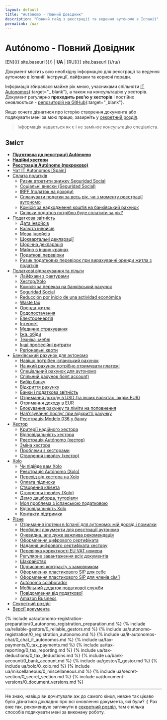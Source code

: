 ```yaml
---
layout: default
title: "Autónomo - Повний Довідник"
description: "Повний гайд з реєстрації та ведення аутономо в Іспанії"
permalink: /ua/
---
```


<style>
{% include common/common.css %}

.container-lg.px-3.my-5.markdown-body h1:first-of-type {
    display: none;
}
</style>

# Autónomo - Повний Довідник

[EN]({{ site.baseurl }}/) | **UA** | [RU]({{ site.baseurl }}/ru/)

Документ містить всю необхідну інформацію для реєстрації та ведення аутономо в Іспанії: інструкції, лайфхаки та корисні
поради.

Інформація збиралася майже рік мною, учасниками спільноти [IT Autonomos](https://bit.ly/it-autonomos-es){:target="_
blank"}, а також на консультаціях у хесторів. Документ регулярно **проходить рев'ю у хесторів** і постійно
оновлюється - [репозиторій на GitHub](https://bit.ly/it-autonomos-github){:target="_blank"}.

Якщо хочете дізнатися про історію створення документа або подякувати мені за мою працю, зазирніть
у [секретний розділ](#секретний-розділ).

> Інформація надається як є і не замінює консультацію спеціаліста.

## Зміст

- **[Підготовка до реєстрації Autónomo](#підготовка-до-реєстрації-autónomo)**
- **[Надійні хестори](#надійні-хестори)**
- **[Реєстрація Autónomo (покроково)](#реєстрація-autónomo-покроково)**
- [Чат IT Autonomos [Spain]](#чат-it-autonomos-spain)
- [Сплата податків](#сплата-податків)
    - [Ризик втратити знижку Seguridad Social](#ризик-втратити-знижку-seguridad-social)
    - [Соціальні внески (Seguridad Social)](#соціальні-внески-seguridad-social)
    - [IRPF (податок на доходи)](#irpf-податок-на-доходи)
    - [Сплачувати податки за весь рік, чи з моменту реєстрації аутономо](#сплачувати-податки-за-весь-рік-чи-з-моменту-реєстрації-аутономо)
    - [Комісія за надходження коштів на банківський рахунок](#комісія-за-надходження-коштів-на-банківський-рахунок)
    - [Скільки податків потрібно буде сплатити за рік?](#скільки-податків-потрібно-буде-сплатити-за-рік)
- [Податкова звітність](#податкова-звітність)
    - [Дата інвойсів](#дата-інвойсів)
    - [Валюта інвойсів](#валюта-інвойсів)
    - [Мова інвойсів](#мова-інвойсів)
    - [Щоквартальні декларації](#щоквартальні-декларації)
    - [Щорічна декларація](#щорічна-декларація)
    - [Майно в інших країнах](#майно-в-інших-країнах)
    - [Податкові перевірки](#податкові-перевірки)
    - [Ризик податкових перевірок при вирахуванні оренди житла з податків](#ризик-податкових-перевірок-при-вирахуванні-оренди-житла-з-податків)
- [Податкові відрахування та пільги](#податкові-відрахування-та-пільги)
    - [Лайфхаки з фактурами](#лайфхаки-з-фактурами)
    - [Хестор/Xolo](#хесторxolo)
    - [Комісія за переказ на банківський рахунок](#комісія-за-переказ-на-банківський-рахунок)
    - [Seguridad Social](#seguridad-social)
    - [Reducción por inicio de una actividad económica](#reducción-por-inicio-de-una-actividad-económica)
    - [Waste tax](#waste-tax)
    - [Оренда житла](#оренда-житла)
    - [Водопостачання](#водопостачання)
    - [Електроенергія](#електроенергія)
    - [Інтернет](#інтернет)
    - [Медичне страхування](#медичне-страхування)
    - [Їжа, обіди](#їжа-обіди)
    - [Техніка, меблі](#техніка-меблі)
    - [Інші професійні витрати](#інші-професійні-витрати)
    - [Регіональні квоти](#регіональні-квоти)
- [Банківський рахунок для аутономо](#банківський-рахунок-для-аутономо)
    - [Навіщо потрібен іспанський рахунок](#навіщо-потрібен-іспанський-рахунок)
    - [На який рахунок потрібно отримувати платежі](#на-який-рахунок-потрібно-отримувати-платежі)
    - [Спеціальний рахунок для аутономо](#спеціальний-рахунок-для-аутономо)
    - [Спільний рахунок (joint account)](#спільний-рахунок-joint-account)
    - [Вибір банку](#вибір-банку)
    - [Відкриття рахунку](#відкриття-рахунку)
    - [Банки і податкова звітність](#банки-і-податкова-звітність)
    - [Отримання доходу в USD (та інших валютах, окрім EUR)](#отримання-доходу-в-usd-та-інших-валютах-окрім-eur)
    - [Отримання доходу в EUR](#отримання-доходу-в-eur)
    - [Блокування рахунку та ліміти на поповнення](#блокування-рахунку-та-ліміти-на-поповнення)
    - [Нав’язування послуг при відкритті рахунку](#навязування-послуг-при-відкритті-рахунку)
    - [Реєстрація Modelo 036 у банку](#реєстрація-modelo-036-у-банку)
- [Хестор](#хестор-1)
    - [Критерії надійного хестора](#критерії-надійного-хестора)
    - [Відповідальність хестора](#відповідальність-хестора)
    - [Реєстрація Autónomo (хестор)](#реєстрація-autónomo-хестор)
    - [Зміна хестора](#зміна-хестора)
    - [Проблеми з хесторами](#проблеми-з-хесторами)
    - [Створення інвойсу (хестор)](#створення-інвойсу-хестор)
- [Xolo](#xolo-1)
    - [Чи підійде вам Xolo](#чи-підійде-вам-xolo)
    - [Реєстрація Autónomo (Xolo)](#реєстрація-autónomo-xolo)
    - [Перехід від хестора на Xolo](#перехід-від-хестора-на-xolo)
    - [Оплата підписки](#оплата-підписки)
    - [Створення клієнта](#створення-клієнта)
    - [Створення інвойсу (Xolo)](#створення-інвойсу-xolo)
    - [Демо дашборда, туторіали](#демо-дашборда-туторіали)
    - [Моя проблема з іспанською податковою](#моя-проблема-з-іспанською-податковою)
    - [Відповідальність Xolo](#відповідальність-xolo)
    - [Контакти підтримки](#контакти-підтримки)
- [Різне](#різне)
    - [Отримання іпотеки в Іспанії для аутономо: мій досвід і помилки](#отримання-іпотеки-в-іспанії-для-аутономо-мій-досвід-і-помилки)
    - [Необхідні документи для реєстрації аутономо](#необхідні-документи-для-реєстрації-аутономо)
    - [Очевидна, але дуже важлива рекомендація](#очевидна-але-дуже-важлива-рекомендація)
    - [Оформлення цифрового сертифіката](#оформлення-цифрового-сертифіката)
    - [Надання цифрового сертифіката хестору](#надання-цифрового-сертифіката-хестору)
    - [Перевірка коректності EU VAT номера](#перевірка-коректності-eu-vat-номера)
    - [Регулярне завантаження всіх документів](#регулярне-завантаження-всіх-документів)
    - [Шахрайство](#шахрайство)
    - [Підписання контракту з замовником](#підписання-контракту-з-замовником)
    - [Оформлення пластикового SIP для себе](#оформлення-пластикового-sip-для-себе)
    - [Оформлення пластикового SIP для членів сім'ї](#оформлення-пластикового-sip-для-членів-сімї)
    - [Autónomo colaborador](#autónomo-colaborador)
    - [Мобільний додаток податкової служби](#мобільний-додаток-податкової-служби)
    - [Повідомлення від податкової](#повідомлення-від-податкової)
    - [Amazon Business](#amazon-business)
- [Секретний розділ](#секретний-розділ)
- [Версії документа](#версії-документа)

{% include ua/autonomo-registration-preparation/0_autonomo_registration_preparation.md %}
{% include ua/reliable-gestors/0_reliable_gestors.md %}
{% include ua/autonomo-registration/0_registration_autonomo.md %}
{% include ua/it-autonomos-chat/0_chat_it_autonomos.md %}
{% include ua/tax-payments/0_tax_payments.md %}
{% include ua/tax-reporting/0_tax_reporting.md %}
{% include ua/tax-deductions/0_tax_deductions.md %}
{% include ua/bank-account/0_bank_account.md %}
{% include ua/gestor/0_gestor.md %}
{% include ua/xolo/0_xolo.md %}
{% include ua/miscellaneous/0_miscellaneous.md %}
{% include ua/secret-section/0_secret_section.md %}
{% include ua/document-versions/0_document_versions.md %}

---

Не знаю, навіщо ви дочитували аж до самого кінця, невже так цікаво було дізнатися докладно про всі оновлення документа,
які були? :)
Раз вже так, рекомендую заглянути в [секретний розділ](#секретний-розділ), там є кілька способів подякувати мені за
виконану роботу.
